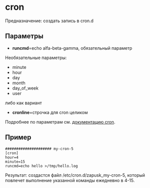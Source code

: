 # cron

Предназначение: создать запись в cron.d

## Параметры

* **runcmd**=echo alfa-beta-gamma, обязательный параметр

Необязательные параметры:
* minute
* hour
* day
* month
* day_of_week
* user

либо как вариант

* **cronline**=строчка для cron целиком

Подробнее по параметрам см. [документацию cron](https://ru.wikipedia.org/wiki/Cron).

## Пример
```
##################### my-cron-5
[cron]
hour=4
minute=15
runcmd=echo hello >/tmp/hello.log
```
Результат: создастся файл /etc/cron.d/zapusk_my-cron-5, который повлечет выполнение указанной команды ежедневно в 4-15.